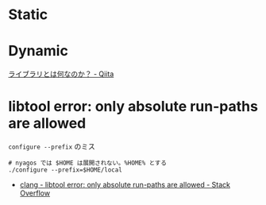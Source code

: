 # Static

# Dynamic
[ライブラリとは何なのか？ - Qiita](https://qiita.com/false-git@github/items/4b531467788b446a18d2)


# libtool error: only absolute run-paths are allowed

`configure --prefix` のミス

```
# nyagos では $HOME は展開されない。%HOME% とする
./configure --prefix=$HOME/local
```

- [clang - libtool error: only absolute run-paths are allowed - Stack Overflow](https://stackoverflow.com/questions/45968651/libtool-error-only-absolute-run-paths-are-allowed)
